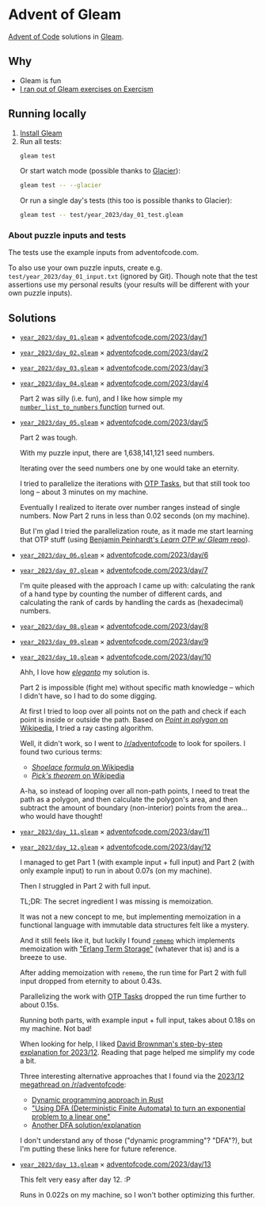 # Advent of Gleam

[Advent of Code](https://adventofcode.com/) solutions in [Gleam](https://gleam.run/).

## Why

- Gleam is fun
- [I ran out of Gleam exercises on Exercism](https://exercism.org/profiles/mtsknn/solutions?track_slug=gleam)

## Running locally

1. [Install Gleam](https://gleam.run/getting-started/installing/)
2. Run all tests:
   ```sh
   gleam test
   ```
   Or start watch mode
   (possible thanks to [Glacier](https://github.com/inoas/glacier)):
   ```sh
   gleam test -- --glacier
   ```
   Or run a single day's tests
   (this too is possible thanks to Glacier):
   ```sh
   gleam test -- test/year_2023/day_01_test.gleam
   ```

### About puzzle inputs and tests

The tests use the example inputs from adventofcode.com.

To also use your own puzzle inputs,
create e.g. `test/year_2023/day_01_input.txt` (ignored by Git).
Though note that the test assertions use my personal results
(your results will be different with your own puzzle inputs).

## Solutions

- [`year_2023/day_01.gleam`](./src/year_2023/day_01.gleam) × [adventofcode.com/2023/day/1](https://adventofcode.com/2023/day/1)
- [`year_2023/day_02.gleam`](./src/year_2023/day_02.gleam) × [adventofcode.com/2023/day/2](https://adventofcode.com/2023/day/2)
- [`year_2023/day_03.gleam`](./src/year_2023/day_03.gleam) × [adventofcode.com/2023/day/3](https://adventofcode.com/2023/day/3)
- [`year_2023/day_04.gleam`](./src/year_2023/day_04.gleam) × [adventofcode.com/2023/day/4](https://adventofcode.com/2023/day/4)

  Part 2 was silly (i.e. fun),
  and I like how simple my
  [`number_list_to_numbers` function](https://github.com/mtsknn/advent-of-gleam/blob/b283e0c8386fc3794dc8744ec890b38e49bc0acd/src/year_2023/day_04.gleam#L60-L64)
  turned out.

- [`year_2023/day_05.gleam`](./src/year_2023/day_05.gleam) × [adventofcode.com/2023/day/5](https://adventofcode.com/2023/day/5)

  Part 2 was tough.

  With my puzzle input,
  there are 1,638,141,121 seed numbers.

  Iterating over the seed numbers one by one would take an eternity.

  I tried to parallelize the iterations with [OTP Tasks](https://hexdocs.pm/gleam_otp/gleam/otp/task.html),
  but that still took too long –
  about 3 minutes on my machine.

  Eventually I realized to iterate over number ranges instead of single numbers.
  Now Part 2 runs in less than 0.02 seconds (on my machine).

  But I'm glad I tried the parallelization route,
  as it made me start learning that OTP stuff
  (using [Benjamin Peinhardt's _Learn OTP w/ Gleam_ repo](https://github.com/bcpeinhardt/learn_otp_with_gleam)).

- [`year_2023/day_06.gleam`](./src/year_2023/day_06.gleam) × [adventofcode.com/2023/day/6](https://adventofcode.com/2023/day/6)
- [`year_2023/day_07.gleam`](./src/year_2023/day_07.gleam) × [adventofcode.com/2023/day/7](https://adventofcode.com/2023/day/7)

  I'm quite pleased with the approach I came up with:
  calculating the rank of a hand type by counting the number of different cards,
  and calculating the rank of cards by handling the cards as (hexadecimal) numbers.

- [`year_2023/day_08.gleam`](./src/year_2023/day_08.gleam) × [adventofcode.com/2023/day/8](https://adventofcode.com/2023/day/8)
- [`year_2023/day_09.gleam`](./src/year_2023/day_09.gleam) × [adventofcode.com/2023/day/9](https://adventofcode.com/2023/day/9)
- [`year_2023/day_10.gleam`](./src/year_2023/day_10.gleam) × [adventofcode.com/2023/day/10](https://adventofcode.com/2023/day/10)

  Ahh, I love how [_eleganto_](https://www.youtube.com/watch?v=Ywr5E_q8hiM) my solution is.

  Part 2 is impossible (fight me) without specific math knowledge –
  which I didn't have,
  so I had to do some digging.

  At first I tried to loop over all points not on the path
  and check if each point is inside or outside the path.
  Based on [_Point in polygon_ on Wikipedia](https://en.wikipedia.org/wiki/Point_in_polygon),
  I tried a ray casting algorithm.

  Well, it didn't work,
  so I went to [/r/adventofcode](https://old.reddit.com/r/adventofcode/) to look for spoilers.
  I found two curious terms:

  - [_Shoelace formula_ on Wikipedia](https://en.wikipedia.org/wiki/Shoelace_formula)
  - [_Pick's theorem_ on Wikipedia](https://en.wikipedia.org/wiki/Pick%27s_theorem)

  A-ha, so instead of looping over all non-path points,
  I need to treat the path as a polygon,
  and then calculate the polygon's area,
  and then subtract the amount of boundary (non-interior) points from the area...
  who would have thought!

- [`year_2023/day_11.gleam`](./src/year_2023/day_11.gleam) × [adventofcode.com/2023/day/11](https://adventofcode.com/2023/day/11)
- [`year_2023/day_12.gleam`](./src/year_2023/day_12.gleam) × [adventofcode.com/2023/day/12](https://adventofcode.com/2023/day/12)

  I managed to get Part 1 (with example input + full input) and Part 2 (with only example input)
  to run in about 0.07s (on my machine).

  Then I struggled in Part 2 with full input.

  TL;DR: The secret ingredient I was missing is memoization.

  It was not a new concept to me,
  but implementing memoization in a functional language with immutable data structures
  felt like a mystery.

  And it still feels like it,
  but luckily I found [`rememo`](https://hexdocs.pm/rememo/)
  which implements memoization with ["Erlang Term Storage"](https://www.erlang.org/doc/apps/stdlib/ets.html) (whatever that is)
  and is a breeze to use.

  After adding memoization with `rememo`,
  the run time for Part 2 with full input
  dropped from eternity to about 0.43s.

  Parallelizing the work with [OTP Tasks](https://hexdocs.pm/gleam_otp/gleam/otp/task.html)
  dropped the run time further to about 0.15s.

  Running both parts, with example input + full input,
  takes about 0.18s on my machine.
  Not bad!

  When looking for help,
  I liked [David Brownman's step-by-step explanation for 2023/12](https://advent-of-code.xavd.id/writeups/2023/day/12/).
  Reading that page helped me simplify my code a bit.

  Three interesting alternative approaches that I found
  via the [2023/12 megathread on /r/adventofcode](https://old.reddit.com/r/adventofcode/comments/18ge41g/2023_day_12_solutions/):

  - [Dynamic programming approach in Rust](https://github.com/maneatingape/advent-of-code-rust/blob/main/src/year2023/day12.rs)
  - ["Using DFA (Deterministic Finite Automata) to turn an exponential problem to a linear one"](https://alexoxorn.github.io/posts/aoc-day12-regular_languages/)
  - [Another DFA solution/explanation](https://github.com/clrfl/AdventOfCode2023/blob/master/12/explanation.ipynb)

  I don't understand any of those ("dynamic programming"? "DFA"?),
  but I'm putting these links here for future reference.

- [`year_2023/day_13.gleam`](./src/year_2023/day_13.gleam) × [adventofcode.com/2023/day/13](https://adventofcode.com/2023/day/13)

  This felt very easy after day 12. :P

  Runs in 0.022s on my machine,
  so I won't bother optimizing this further.
